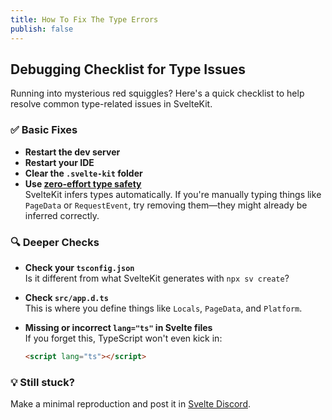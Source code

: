 ```yaml
---
title: How To Fix The Type Errors
publish: false
---
```


## Debugging Checklist for Type Issues

Running into mysterious red squiggles? Here's a quick checklist to help resolve common type-related issues in SvelteKit.

### ✅ Basic Fixes

- **Restart the dev server**
- **Restart your IDE**
- **Clear the `.svelte-kit` folder**
- **Use [zero-effort type safety](https://svelte.dev/blog/zero-config-type-safety)**  
  SvelteKit infers types automatically. If you're manually typing things like `PageData` or `RequestEvent`, try removing them—they might already be inferred correctly.

### 🔍 Deeper Checks

- **Check your `tsconfig.json`**  
  Is it different from what SvelteKit generates with `npx sv create`?

- **Check `src/app.d.ts`**  
  This is where you define things like `Locals`, `PageData`, and `Platform`.

- **Missing or incorrect `lang="ts"` in Svelte files**  
  If you forget this, TypeScript won't even kick in:
  ```html
  <script lang="ts"></script>
  ```

### 💡 Still stuck?

Make a minimal reproduction and post it in [Svelte Discord](https://svelte.dev/chat).

